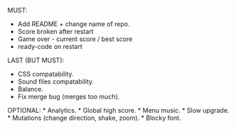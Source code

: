 MUST:
  * Add README + change name of repo.
  * Score broken after restart
  * Game over - current score / best score
  * ready-code on restart
  

LAST (BUT MUST):
  * CSS compatability.
  * Sound files compatability.
  * Balance.
  * Fix merge bug (merges too much).

OPTIONAL:
    * Analytics.
    * Global high score.
    * Menu music.
    * Slow upgrade.
    * Mutations (change direction, shake, zoom).
    * Blocky font.



